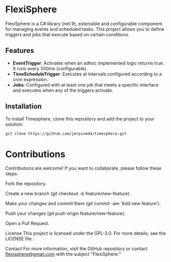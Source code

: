 # FlexiSphere

FlexiSphere is a C# library (net 9), extensible and configurable component for managing events and scheduled tasks. This project allows you to define triggers and jobs that execute based on certain conditions.

## Features

- **EventTrigger**: Activates when an adhoc implemented logic returns true. It runs every 500ms (configurable).
- **TimeScheduleTrigger**: Executes at intervals configured according to a cron expression.
- **Jobs**: Configured with at least one job that meets a specific interface and executes when any of the triggers activate.

## Installation

To install Timesphere, clone this repository and add the project to your solution:

```bash
git clone https://github.com/jmrpineda/timesphere.git
```

# Contributions
Contributions are welcome! If you want to collaborate, please follow these steps:

Fork the repository.

Create a new branch (git checkout -b feature/new-feature).

Make your changes and commit them (git commit -am 'Add new feature').

Push your changes (git push origin feature/new-feature).

Open a Pull Request.

License
This project is licensed under the GPL-3.0. For more details, see the LICENSE file.

Contact
For more information, visit the GitHub repository or contact [flexisphere@gmail.com](mailto:pinedatec.eu@gmail.com) with the subject "FlexiSphere:"
